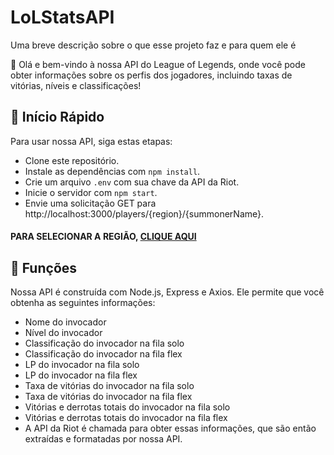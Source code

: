 
# LoLStatsAPI

Uma breve descrição sobre o que esse projeto faz e para quem ele é

👋 Olá e bem-vindo à nossa API do League of Legends, onde você pode obter informações sobre os perfis dos jogadores, incluindo taxas de vitórias, níveis e classificações!


## 🚀 Início Rápido

Para usar nossa API, siga estas etapas:

- Clone este repositório.
- Instale as dependências com `npm install`.
- Crie um arquivo `.env` com sua chave da API da Riot.
- Inicie o servidor com `npm start`.
- Envie uma solicitação GET para http://localhost:3000/players/{region}/{summonerName}.

#### PARA SELECIONAR A REGIÃO,  [CLIQUE AQUI](https://developer.riotgames.com/docs/lol#data-dragon_data-assets)

    
## 🎯 Funções

Nossa API é construída com Node.js, Express e Axios. Ele permite que você obtenha as seguintes informações:

- Nome do invocador
- Nível do invocador
- Classificação do invocador na fila solo
- Classificação do invocador na fila flex
- LP do invocador na fila solo
- LP do invocador na fila flex
- Taxa de vitórias do invocador na fila solo
- Taxa de vitórias do invocador na fila flex
- Vitórias e derrotas totais do invocador na fila solo
- Vitórias e derrotas totais do invocador na fila flex
- A API da Riot é chamada para obter essas informações, que são então extraídas e formatadas por nossa API.

